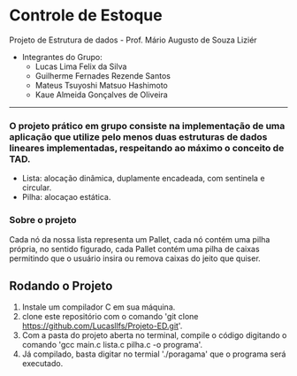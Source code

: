 # Controle de Estoque
Projeto de Estrutura de dados - Prof. Mário Augusto de Souza Liziér

* Integrantes do Grupo:
  * Lucas Lima Felix da Silva 
  * Guilherme Fernades Rezende Santos 
  * Mateus Tsuyoshi Matsuo Hashimoto
  * Kaue Almeida Gonçalves de Oliveira
----
### O projeto prático em grupo consiste na implementação de uma aplicação que utilize pelo menos duas estruturas de dados lineares implementadas,  respeitando ao máximo o conceito de TAD.
* Lista: alocação dinâmica, duplamente encadeada, com sentinela e circular.
* Pilha: alocaçao estática.

### Sobre o projeto 
Cada nó da nossa lista representa um Pallet, cada nó contém uma pilha própria, no sentido figurado, cada Pallet contém uma pilha de caixas permitindo que o usuário insira ou remova caixas do jeito que quiser.

## Rodando o Projeto
1. Instale um compilador C em sua máquina.
2. clone este repositório com o comando 'git clone https://github.com/Lucasllfs/Projeto-ED.git'.
4. Com a pasta do projeto aberta no terminal, compile o código digitando o comando 'gcc main.c lista.c pilha.c -o programa'.
5. Já compilado, basta digitar no termial './poragama' que o programa será executado.
